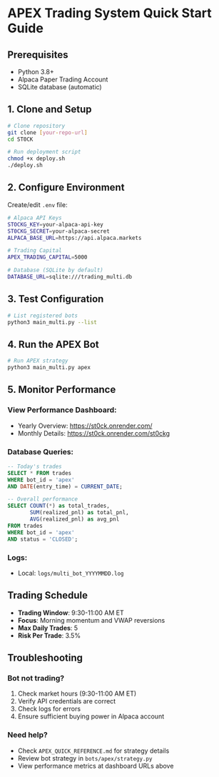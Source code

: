 # APEX Trading System Quick Start Guide

## Prerequisites
- Python 3.8+
- Alpaca Paper Trading Account
- SQLite database (automatic)

## 1. Clone and Setup

```bash
# Clone repository
git clone [your-repo-url]
cd ST0CK

# Run deployment script
chmod +x deploy.sh
./deploy.sh
```

## 2. Configure Environment

Create/edit `.env` file:
```bash
# Alpaca API Keys
STOCKG_KEY=your-alpaca-api-key
ST0CKG_SECRET=your-alpaca-secret
ALPACA_BASE_URL=https://api.alpaca.markets

# Trading Capital
APEX_TRADING_CAPITAL=5000

# Database (SQLite by default)
DATABASE_URL=sqlite:///trading_multi.db
```

## 3. Test Configuration

```bash
# List registered bots
python3 main_multi.py --list
```

## 4. Run the APEX Bot

```bash
# Run APEX strategy
python3 main_multi.py apex
```

## 5. Monitor Performance

### View Performance Dashboard:
- Yearly Overview: https://st0ck.onrender.com/
- Monthly Details: https://st0ck.onrender.com/st0ckg

### Database Queries:
```sql
-- Today's trades
SELECT * FROM trades 
WHERE bot_id = 'apex' 
AND DATE(entry_time) = CURRENT_DATE;

-- Overall performance
SELECT COUNT(*) as total_trades, 
       SUM(realized_pnl) as total_pnl,
       AVG(realized_pnl) as avg_pnl
FROM trades
WHERE bot_id = 'apex' 
AND status = 'CLOSED';
```

### Logs:
- Local: `logs/multi_bot_YYYYMMDD.log`

## Trading Schedule
- **Trading Window**: 9:30-11:00 AM ET
- **Focus**: Morning momentum and VWAP reversions
- **Max Daily Trades**: 5
- **Risk Per Trade**: 3.5%

## Troubleshooting

### Bot not trading?
1. Check market hours (9:30-11:00 AM ET)
2. Verify API credentials are correct
3. Check logs for errors
4. Ensure sufficient buying power in Alpaca account

### Need help?
- Check `APEX_QUICK_REFERENCE.md` for strategy details
- Review bot strategy in `bots/apex/strategy.py`
- View performance metrics at dashboard URLs above